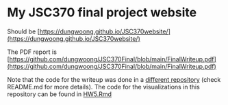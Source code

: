 # My JSC370 final project website

Should be [https://dungwoong.github.io/JSC370website/](https://dungwoong.github.io/JSC370website/)

The PDF report is [https://github.com/dungwoong/JSC370Final/blob/main/FinalWriteup.pdf](https://github.com/dungwoong/JSC370Final/blob/main/FinalWriteup.pdf)

Note that the code for the writeup was done in a [different repository](https://github.com/dungwoong/JSC370Final) (check README.md for more details). The code for the visualizations in this repository can be found in [HW5.Rmd](HW5.Rmd)
